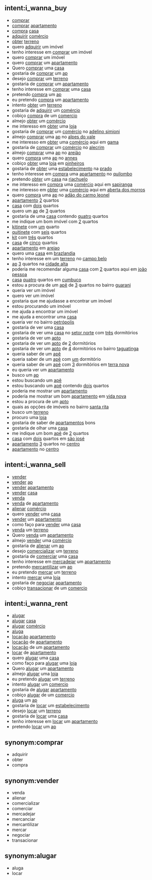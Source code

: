 ## intent:i_wanna_buy
- [comprar](trading_type)
- [comprar](trading_type) [apartamento](property_type)
- [compra](trading_type:comprar) [casa](property_type)
- [adquirir](trading_type:comprar) [comércio](property_type:comercial)
- [obter](trading_type:comprar) [terreno](property_type)
- quero [adquirir](trading_type:comprar) um imóvel
- tenho interesse em [comprar](trading_type) um imóvel
- quero [comprar](trading_type) um imóvel
- quero [comprar](trading_type) um [apartamento](property_type)
- Quero [comprar](trading_type) uma [casa](property_type)
- gostaria de [comprar](trading_type) um [ap](property_type:apartamento)
- desejo [comprar](trading_type) um [terreno](property_type)
- gostaria de [comprar](trading_type) um [apartamento](property_type)
- tenho interesse em [comprar](trading_type) uma [casa](property_type)
- pretendo [compra](trading_type:comprar) um [ap](property_type:apartamento)
- eu pretendo [compra](trading_type:comprar) um [apartamento](property_type)
- intento [obter](trading_type:comprar) um [terreno](property_type)
- gostaria de [adquirir](trading_type:comprar) um [comércio](property_type:comercial)
- cobiço [compra](trading_type:comprar) de um [comercio](property_type:comercial)
- almejo [obter](trading_type:comprar) um [comércio](property_type:comercial)
- me interesso em [obter](trading_type:comprar) uma [loja](property_type:comercial)
- gostaria de [comprar](trading_type) um [comércio](property_type:comercial) no [adelino simioni](neighborhood)
- almejo [comprar](trading_type) uma [ap](property_type:apartamento) no [alpes do vale](neighborhood)
- me interesso em [obter](trading_type:comprar) uma [comércio](property_type:comercial) aqui em [gama](neighborhood)
- gostaria de [comprar](trading_type) um [comércio](property_type:comercial) no [alecrim](neighborhood)
- almejo [comprar](trading_type) uma [ap](property_type:apartamento) no [areião](neighborhood)
- quero [compra](trading_type:comprar) uma [ap](property_type:apartamento) no [annes](neighborhood)
- cobiço [obter](trading_type:comprar) uma [loja](property_type:comercial) em [pinheiros](neighborhood)
- gostaria de [obter](trading_type:comprar) uma [estabelecimento](property_type:comercial) na [prado](neighborhood)
- tenho interesse em [compra](trading_type:comprar) uma [apartamento](property_type) no [quilombo](neighborhood)
- pretendo [obter](trading_type:comprar) um [casa](property_type) na [riachuelo](neighborhood)
- me interesso em [compra](trading_type:comprar) uma [comércio](property_type:comercial) aqui em [sapiranga](neighborhood)
- me interesso em [obter](trading_type:comprar) uma [comércio](property_type:comercial) aqui em [aberta dos morros](neighborhood)
- quero [compra](trading_type:comprar) uma [ap](property_type:apartamento) no [adão do carmo leonel](neighborhood)
- [apartamento](property_type) [2](suite_qtt) quartos
- [casa](property_type) com [dois](suite_qtt:2) quartos
- quero um [ap](property_type:apartamento) de [3](suite_qtt) quartos
- gostaria de uma [casa](property_type) contendo [quatro](suite_qtt:4) quartos
- me indique um bom imóvel com [2](suite_qtt:2) quartos
- [kitinete](property_type:apartamento) com [um](suite_qtt:1) quarto
- [quitinete](property_type:apartamento) com [seis](suite_qtt:6) quartos
- [kit](property_type:apartamento) com [três](suite_qtt:3) quartos
- [casa](property_type) de [cinco](suite_qtt:5) quartos
- [apartamento](property_type) em [areiao](neighborhood)
- quero uma [casa](property_type) em [brazlandia](neighborhood)
- tenho interesse em um [terreno](property_type) no [campo belo](neighborhood)
- [ap](property_type:apartamento) [3](suite_qtt) quartos na [cidade alta](neighborhood)
- poderia me recomendar alguma [casa](property_type) com [2](suite_qtt) quartos aqui em [joão pessoa](neighborhood)
- [casa](property_type) [quatro](suite_qtt:4) quartos em [cumbuco](neighborhood)
- estou a procura de um [apê](property_type:apartamento) de [3](suite_qtt) quartos no bairro [guarani](neighborhood)
- queria ver um imóvel
- quero ver um imóvel
- gostaria que me ajudasse a encontrar um imóvel
- estou procurando um imóvel
- me ajuda a encontrar um imóvel
- me ajuda a encontrar uma [casa](property_type)
- queria ver no bairro [petrópolis](neighborhood)
- gostaria de ver uma [casa](property_type)
- gostaria de ver uma [casa](property_type) no [setor norte](neighborhood) com [três](suite_qtt:3) dormitórios
- gostaria de ver um [apto](property_type:apartamento)
- gostaria de ver um [apto](property_type:apartamento) de [2](suite_qtt) dormitórios
- gostaria de ver um [apto](property_type:apartamento) de [4](suite_qtt) dormitórios no bairro [taguatinga](neighborhood)
- queria saber de um [apê](property_type:apartamento)
- queria saber de um [apê](property_type:apartamento) com [um](suite_qtt:1) dormitório
- queria saber de um [apê](property_type:apartamento) com [3](suite_qtt) dormitórios em [terra nova](neighborhood)
- eu queria ver um [apartamento](property_type)
- busco um [ap](property_type:apartamento)
- estou buscando um [apê](property_type:apartamento)
- estou buscando um [apê](property_type:apartamento) contendo [dois](suite_qtt:2) quartos
- poderia me mostrar um [apartamento](property_type)
- poderia me mostrar um bom [apartamento](property_type) em [vida nova](neighborhood)
- estou a procura de um [apto](property_type:apartamento)
- quais as opções de imóveis no bairro [santa rita](neighborhood)
- busco um [terreno](property_type)
- procuro uma [loja](property_type:comercial)
- gostaria de saber de [apartamentos](property_type:apartamento) bons
- gostaria de olhar uma [casa](property_type)
- me indique um bom [apê](property_type:apartamento) de [2](suite_qtt) quartos
- [casa](property_type) com [dois](suite_qtt:2) quartos em [são josé](neighborhood)
- [apartamento](property_type) [3](suite_qtt) quartos no [centro](neighborhood)
- [apartamento](property_type) no [centro](neighborhood)

## intent:i_wanna_sell
- [vender](trading_type)
- [vender](trading_type) [ap](property_type:apartamento)
- [vender](trading_type) [apartamento](property_type)
- [vender](trading_type) [casa](property_type)
- [venda](trading_type:vender)
- [venda](trading_type:vender) de [apartamento](property_type)
- [alienar](trading_type:vender) [comércio](property_type:comercial)
- quero [vender](trading_type) uma [casa](property_type)
- [vender](trading_type) um [apartamento](property_type)
- como faço para [vender](trading_type) uma [casa](property_type)
- [venda](trading_type:vender) um [terreno](property_type)
- Quero [venda](trading_type:vender) um [apartamento](property_type)
- almejo [vender](trading_type:vender) uma [comércio](property_type:comercial)
- gostaria de [alienar](trading_type:vender) um [ap](property_type:apartamento)
- desejo [comercializar](trading_type:vender) um [terreno](property_type)
- gostaria de [comerciar](trading_type:vender) uma [casa](property_type)
- tenho interesse em [mercadejar](trading_type:vender) um [apartamento](property_type)
- pretendo [mercantilizar](trading_type:vender) um [ap](property_type:apartamento)
- eu pretendo [mercar](trading_type:vender) um [terreno](property_type)
- intento [mercar](trading_type:vender) uma [loja](property_type:comercial)
- gostaria de [negociar](trading_type:vender) [apartamento](property_type)
- cobiço [transacionar](trading_type:vender) de um [comercio](property_type:comercial)

## intent:i_wanna_rent
- [alugar](trading_type)
- [alugar](trading_type) [casa](property_type)
- [alugar](trading_type) [comércio](property_type:comercial)
- [aluga](trading_type:alugar)
- [locação](trading_type:alugar) [apartamento](property_type)
- [locação](trading_type:alugar) de [apartamento](property_type)
- [locação](trading_type:alugar) de um [apartamento](property_type)
- [locar](trading_type:alugar) de [apartamento](property_type)
- quero [alugar](trading_type) uma [casa](property_type)
- como faço para [alugar](trading_type) uma [loja](property_type:comercial)
- Quero [alugar](trading_type) um [apartamento](property_type)
- almejo [alugar](trading_type) uma [loja](property_type:comercial)
- eu pretendo [alugar](trading_type) um [terreno](property_type)
- intento [alugar](trading_type) um [comercio](property_type:comercial)
- gostaria de [alugar](trading_type) [apartamento](property_type)
- cobiço [alugar](trading_type) de um [comercio](property_type:comercial)
- [aluga](trading_type:alugar) um [ap](property_type:apartamento)
- gostaria de [locar](trading_type:alugar) um [estabelecimento](property_type:comercial)
- desejo [locar](trading_type:alugar) um [terreno](property_type)
- gostaria de [locar](trading_type:alugar) uma [casa](property_type)
- tenho interesse em [locar](trading_type:alugar) um [apartamento](property_type)
- pretendo [locar](trading_type:alugar) um [ap](property_type:apartamento)

## synonym:comprar
- adquirir
- obter
- compra

## synonym:vender
- venda
- alienar
- comercializar
- comerciar
- mercadejar
- mercanciar
- mercantilizar
- mercar
- negociar
- transacionar

## synonym:alugar
- aluga
- locar

